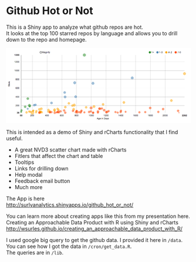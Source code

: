 # Github Hot or Not

This is a Shiny app to analyze what github repos are hot.  
It looks at the top 100 starred repos by language and allows you to drill down to the repo and homepage.

![](help/figures/scatter.png)

This is intended as a demo of Shiny and rCharts functionality that I find useful. 
 - A great NVD3 scatter chart made with rCharts
 - Fitlers that affect the chart and table
 - Tooltips
 - Links for drilling down
 - Help modal
 - Feedback email button
 - Much more

The App is here  
http://surlyanalytics.shinyapps.io/github_hot_or_not/

You can learn more about creating apps like this from my presentation here.  
Creating an Approachable Data Product with R using Shiny and rCharts  
http://wsurles.github.io/creating_an_approachable_data_product_with_R/  

I used google big query to get the github data. I provided it here in `/data`.   
You can see how I got the data in `/cron/get_data.R`.  
The queries are in `/lib`.  

